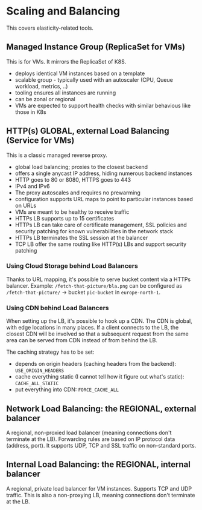 # Scaling and Balancing

This covers elasticity-related tools.

## Managed Instance Group (ReplicaSet for VMs)

This is for VMs. It mirrors the ReplicaSet of K8S.

* deploys identical VM instances based on a template
* scalable group - typically used with an autoscaler (CPU, Queue workload, metrics, ..)
* tooling ensures all instances are running
* can be zonal or regional
* VMs are expected to support health checks with similar behavious like those in K8s

## HTTP(s) GLOBAL, external Load Balancing (Service for VMs)

This is a classic managed reverse proxy.

* global load balancing; proxies to the closest backend
* offers a single anycast IP address, hiding numerous backend instances
* HTTP goes to 80 or 8080, HTTPS goes to 443
* IPv4 and IPv6
* The proxy autoscales and requires no prewarming
* configuration supports URL maps to point to particular instances based on URLs
* VMs are meant to be healthy to receive traffic
* HTTPs LB supports up to 15 certificates
* HTTPs LB can take care of certificate management, SSL policies and security patching for known vulnerabilities in the network stack 
* HTTPs LB terminates the SSL session at the balancer
* TCP LB offer the same routing like HTTP(s) LBs and support security patching

### Using Cloud Storage behind Load Balancers

Thanks to URL mapping, it's possible to serve bucket content via a HTTPs balancer.
Example: `/fetch-that-picture/bla.png` can be configured as `/fetch-that-picture/` -> bucket `pic-bucket` in `europe-north-1`.

### Using CDN behind Load Balancers

When setting up the LB, it's possible to hook up a CDN. The CDN is global, with edge locations in many places. If a client connects to the LB, the closest CDN will be involved so that a subsequent request from the same area can be served from CDN instead of from behind the LB.

The caching strategy has to be set:

* depends on origin headers (caching headers from the backend): `USE_ORIGIN_HEADERS`
* cache everything static (I cannot tell how it figure out what's static): `CACHE_ALL_STATIC`
* put everything into CDN: `FORCE_CACHE_ALL`

## Network Load Balancing: the REGIONAL, external balancer

A regional, non-proxied load balancer (meaning connections don't terminate at the LB).
Forwarding rules are based on IP protocol data (address, port). It supports UDP, TCP and SSL traffic on non-standard ports.

## Internal Load Balancing: the REGIONAL, internal balancer

A regional, private load balancer for VM instances. Supports TCP and UDP traffic.
This is also a non-proxying LB, meaning connections don't terminate at the LB.
